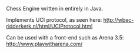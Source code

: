 Chess Engine written in entirely in Java.

Implements UCI protocol, as seen here: http://wbec-ridderkerk.nl/html/UCIProtocol.html

Can be used with a front-end such as Arena 3.5: http://www.playwitharena.com/
